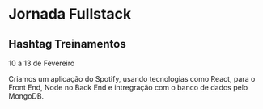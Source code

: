 # Jornada Fullstack
## Hashtag Treinamentos
10 a 13 de Fevereiro

Criamos um aplicação do Spotify, usando tecnologias como React, para o Front End, 
Node no Back End e intregração com o banco de dados pelo MongoDB.

